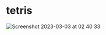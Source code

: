 # tetris

![Screenshot 2023-03-03 at 02 40 33](https://user-images.githubusercontent.com/106017493/222609953-22073bda-dbd6-4d3c-bfcf-35297e3b82a2.png)
